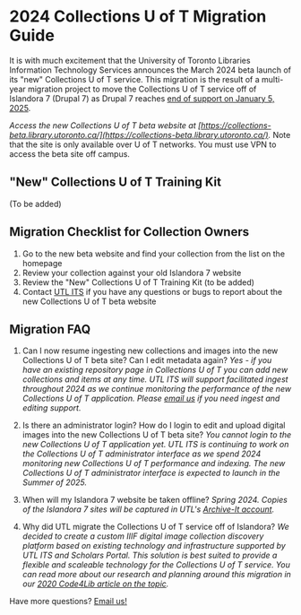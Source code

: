 # 2024 Collections U of T Migration Guide

It is with much excitement that the University of Toronto Libraries Information Technology Services announces the March 2024 beta launch of its "new" Collections U of T service. This migration is the result of a multi-year migration project to move the Collections U of T service off of Islandora 7 (Drupal 7) as Drupal 7 reaches [end of support on January 5, 2025](https://www.drupal.org/about/drupal-7/d7eol/partners?gad_source=1&gclid=CjwKCAiA_tuuBhAUEiwAvxkgTpcqWPPQRldzo2woWqXjQGdC9r5TTSbAuycGH45nlNF-2FpSv2Iv9xoCsB8QAvD_BwE).

*Access the new Collections U of T beta website at [https://collections-beta.library.utoronto.ca/](https://collections-beta.library.utoronto.ca/).* Note that the site is only available over U of T networks. You must use VPN to access the beta site off campus. 


"New" Collections U of T Training Kit
--------
(To be added)   



Migration Checklist for Collection Owners
--------
1. Go to the new beta website and find your collection from the list on the homepage
2. Review your collection against your old Islandora 7 website
3. Review the "New" Collections U of T Training Kit (to be added)  
4. Contact [UTL ITS](mailto:digitalinitiatives@library.utoronto.ca) if you have any questions or bugs to report about the new Collections U of T beta website   


Migration FAQ
--------

1. Can I now resume ingesting new collections and images into the new Collections U of T beta site? Can I edit metadata again?
   _Yes - if you have an existing repository page in Collections U of T you can add new collections and items at any time. UTL ITS will support facilitated ingest throughout 2024 as we continue monitoring the performance of the new Collections U of T application. Please [email us](mailto:digitalinitiatives@library.utoronto.ca) if you need ingest and editing support._

2. Is there an administrator login? How do I login to edit and upload digital images into the new Collections U of T beta site?
   _You cannot login to the new Collections U of T application *yet*. UTL ITS is continuing to work on the Collections U of T administrator interface as we spend 2024 monitoring new Collections U of T performance and indexing. The new Collections U of T administrator interface is expected to launch in the *Summer of 2025*._ 

3. When will my Islandora 7 website be taken offline?
   _Spring 2024. Copies of the Islandora 7 sites will be captured in UTL's [Archive-It account](https://archive-it.org/collections/6473)._

4. Why did UTL migrate the Collections U of T service off of Islandora?
   _We decided to create a custom IIIF digital image collection discovery platform based on existing technology and infrastructure supported by UTL ITS and Scholars Portal. This solution is best suited to provide a flexible and scaleable technology for the Collections U of T service. You can read more about our research and planning around this migration in our [2020 Code4Lib article on the topic](https://journal.code4lib.org/articles/15000)._

Have more questions? [Email us!](mailto:digitalinitiatives@library.utoronto.ca)  
